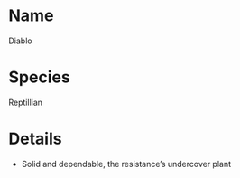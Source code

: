 # Name

Diablo

# Species

Reptillian

# Details

* Solid and dependable, the resistance’s undercover plant 